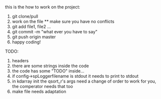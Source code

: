 this is the how to work on the project:

1. git clone/pull
2. work on the file
** make sure you have no conflicts
3. git add file1, file2 ...
4. git commit -m "what ever you have to say"
5. git push origin master
6. happy coding!


TODO:
1. headers
2. there are some strings inside the code
3. the code has some "TODO" inside...
4. if config->spLoggerfilename is stdout it needs to print to stdout  
5. in kdarray init the qsort_r's args need a change of order to work for you, the comperator needs that too
6. make file needs adaptation